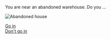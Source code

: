 You are near an abandoned warehouse. Do you ...

![Abandoned house](https://upload.wikimedia.org/wikipedia/commons/e/ed/Abandoned_house_in_White_Marsh%2C_Virginia.jpg "Logo Title Text 1")

[Go in](situations/two-doors.md)  
[Don't go in](situations/are-you-sure.md)

